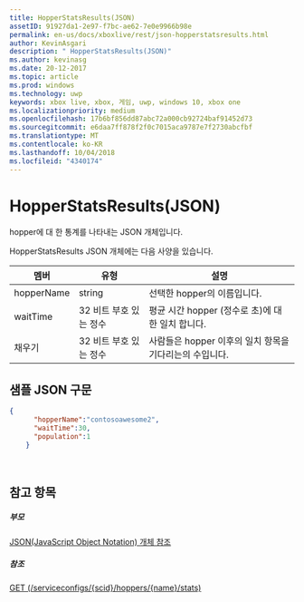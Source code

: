 ```yaml
---
title: HopperStatsResults(JSON)
assetID: 91927da1-2e97-f7bc-ae62-7e0e9966b98e
permalink: en-us/docs/xboxlive/rest/json-hopperstatsresults.html
author: KevinAsgari
description: " HopperStatsResults(JSON)"
ms.author: kevinasg
ms.date: 20-12-2017
ms.topic: article
ms.prod: windows
ms.technology: uwp
keywords: xbox live, xbox, 게임, uwp, windows 10, xbox one
ms.localizationpriority: medium
ms.openlocfilehash: 17b6bf856dd87abc72a000cb92724baf91452d73
ms.sourcegitcommit: e6daa7ff878f2f0c7015aca9787e7f2730abcfbf
ms.translationtype: MT
ms.contentlocale: ko-KR
ms.lasthandoff: 10/04/2018
ms.locfileid: "4340174"
---
```

# <a name="hopperstatsresults-json"></a>HopperStatsResults(JSON)
hopper에 대 한 통계를 나타내는 JSON 개체입니다. 
<a id="ID4EN"></a>

  
 
HopperStatsResults JSON 개체에는 다음 사양을 있습니다.
 
| 멤버| 유형| 설명| 
| --- | --- | --- | 
| hopperName| string| 선택한 hopper의 이름입니다.| 
| waitTime| 32 비트 부호 있는 정수| 평균 시간 hopper (정수로 초)에 대 한 일치 합니다. | 
| 채우기| 32 비트 부호 있는 정수| 사람들은 hopper 이후의 일치 항목을 기다리는의 수입니다.| 
  
<a id="ID4EW"></a>

 
## <a name="sample-json-syntax"></a>샘플 JSON 구문 
 

```json
{
      "hopperName":"contosoawesome2",
      "waitTime":30,
      "population":1
    }
  
    
```

  
<a id="ID4EGB"></a>

 
## <a name="see-also"></a>참고 항목
 
<a id="ID4EIB"></a>

 
##### <a name="parent"></a>부모 

[JSON(JavaScript Object Notation) 개체 참조](atoc-xboxlivews-reference-json.md)

  
<a id="ID4EUB"></a>

 
##### <a name="reference"></a>참조 

[GET (/serviceconfigs/{scid}/hoppers/{name}/stats)](../uri/matchtickets/uri-serviceconfigsscidhoppershoppernamestatsget.md)

   